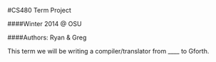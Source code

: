 #CS480 Term Project

####Winter 2014 @ OSU

####Authors: Ryan & Greg

This term we will be writing a compiler/translator from ____ to Gforth.

